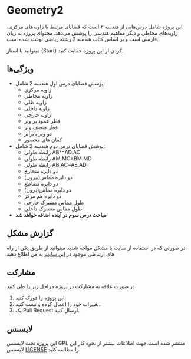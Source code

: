 # Geometry2

این پروژه شامل درس‌هایی از هندسه ۲ است که قضایای مرتبط با زاویه‌های مرکزی، زاویه‌های محاطی و دیگر مفاهیم هندسی را پوشش می‌دهد. محتوای پروژه به زبان فارسی است و بر اساس کتاب هندسه 2 رشته ریاضی نوشته شده است.

میتوانید با استار (Start) کردن از این پروژه حمایت کنید. 

## ویژگی‌ها
- پوشش قضایای درس اول هندسه 2 شامل:
  - زاویه مرکزی
  - زاویه محاطی
  - زاویه ظلی
  - زاویه داخلی
  - زاویه خارجی
  - قطر عمود بر وتر
  - قطر منصف وتر
  - دو وتر نابرابر
  - کمان های محصور
- پوشش قضایای درس دوم هندسه 2 شامل:
  - رابطه طولی AB²=AD.AC
  - رابطه طولی AM.MC=BM.MD
  - رابطه طولی AB.AC=AE.AD
  - دو دایره متخارج
  - دو دایره مماس(بیرون)
  - دو دایره متقاطع
  - دو دایره مماس(درون)
  - دو دایره هم مرکز
  - طول مماس مشترک خارجی
  - طول مماس مشترک داخلی
 - **مباحث درس سوم در آینده اضافه خواهد شد**

## گزارش مشکل
در صورتی که در استفاده از سایت با مشکل مواجه شدید میتوانید از طریق یکی از راه های ارتباطی موجود در [این سایت](https://amirabbasjadidi.ir) به من اطلاع دهید

## مشارکت
در صورت علاقه به مشارکت در پروژه مراحل زیر را طی کنید
1. این پروژه را فورک کنید.
2. تغییرات خود را اعمال کرده و تست کنید.
3. یک Pull Request ارسال کنید.

## لایسنس
این پروژه تحت لایسنس GPL منتشر شده است.جهت اطلاعات بیشتر از نحوه کار این لایسنس [LICENSE](LICENSE) را مطالعه کنید

